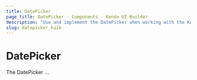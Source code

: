 ```yaml
---
title: DatePicker
page_title: DatePicker - Components - Kendo UI Builder
description: "Use and implement the DatePicker when working with the Kendo UI Builder tool for creating and managing Angular and AngularJS-based web applications."
slug: datepicker_kuib
---
```


# DatePicker

The DatePicker ...

<!-- screen -->
